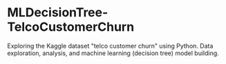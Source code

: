 # MLDecisionTree-TelcoCustomerChurn
Exploring the Kaggle dataset "telco customer churn" using Python. 
Data exploration, analysis, and machine learning (decision tree) model building.
